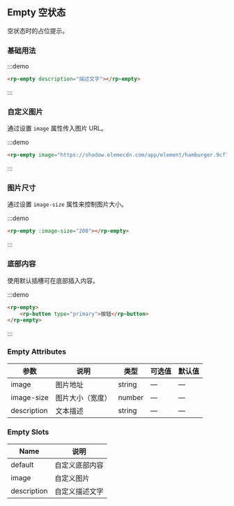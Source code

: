 ## Empty 空状态

空状态时的占位提示。

### 基础用法

:::demo

```html
<rp-empty description="描述文字"></rp-empty>
```

:::

### 自定义图片

通过设置 `image` 属性传入图片 URL。

:::demo

```html
<rp-empty image="https://shadow.elemecdn.com/app/element/hamburger.9cf7b091-55e9-11e9-a976-7f4d0b07eef6.png"></rp-empty>
```

:::

### 图片尺寸

通过设置 `image-size` 属性来控制图片大小。

:::demo

```html
<rp-empty :image-size="200"></rp-empty>
```

:::

### 底部内容

使用默认插槽可在底部插入内容。

:::demo

```html
<rp-empty>
    <rp-button type="primary">按钮</rp-button>
</rp-empty>
```

:::

### Empty Attributes

| 参数        | 说明             | 类型   | 可选值 | 默认值 |
| ----------- | ---------------- | ------ | ------ | ------ |
| image       | 图片地址         | string | —      | —      |
| image-size  | 图片大小（宽度） | number | —      | —      |
| description | 文本描述         | string | —      | —      |

### Empty Slots

| Name        | 说明           |
| ----------- | -------------- |
| default     | 自定义底部内容 |
| image       | 自定义图片     |
| description | 自定义描述文字 |
